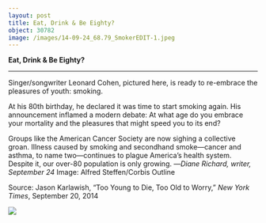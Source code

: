 ```yaml
---
layout: post
title: Eat, Drink & Be Eighty?
object: 30782
image: /images/14-09-24_68.79_SmokerEDIT-1.jpeg
---
```

**Eat, Drink & Be Eighty?**

****

Singer/songwriter Leonard Cohen, pictured here, is ready to re-embrace the pleasures of youth: smoking.

At his 80th birthday, he declared it was time to start smoking again. His announcement inflamed a modern debate: At what age do you embrace your mortality and the pleasures that might speed you to its end?

Groups like the American Cancer Society are now sighing a collective groan. Illness caused by smoking and secondhand smoke—cancer and asthma, to name two—continues to plague America’s health system. Despite it, our over-80 population is only growing.
 —*Diane Richard, writer, September 24*
 Image: Alfred Steffen/Corbis Outline

Source: Jason Karlawish, “Too Young to Die, Too Old to Worry,” *New York Times*, September 20, 2014

![]({{siteurl.base}}/images/14-09-24_68.79_SmokerEDIT-1.jpeg)
